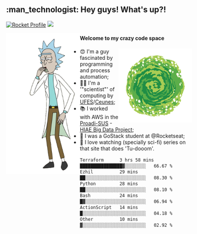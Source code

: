 
<h2> :man_technologist: Hey guys! What's up?!</h2>
                                                                         
[![Rocket Profile](https://img.shields.io/static/v1?label=Rocketseat&message=Profile&colorA=purple&color=black&logo=Rocket&logoColor=white)](https://app.rocketseat.com.br/me/elyabe)
<a href="https://www.linkedin.com/in/elyabe/"><img src="https://img.shields.io/badge/LinkedIn-informational?logo=linkedin"/></a>

<img align='left' src="https://raw.githubusercontent.com/Elyabe/Elyabe/master/images/rick-dancing.gif" width='200'>

                       
#### Welcome to my crazy code space 
<img align='right' src="https://raw.githubusercontent.com/Elyabe/elyabe/master/images/portal-3.gif" width='200'>

- :heart_eyes: I'm a guy fascinated by programming and process automation; 
- :office_worker: I'm a '"scientist"' of computing by [UFES](http://ufes.br)/[Ceunes](http://ceunes.ufes.br);
- :books: I worked with AWS in the [Proadi-SUS](https://www.einstein.br/responsabilidade-social/atuacao-com-o-ministerio-da-saude/proadi-sus) - [HIAE Big Data Project](https://www1.folha.uol.com.br/seminariosfolha/2019/05/cooperacao-entre-governo-e-hospital-leva-inteligencia-artificial-para-a-rede-publica.shtml);
- :rocket: I was a GoStack student at @Rocketseat;
- :movie_camera: I love watching (specially sci-fi) series on that site that does 'Tu-dooom'.

<!--START_SECTION:waka-->

```text
Terraform      3 hrs 58 mins   ████████████████▓░░░░░░░░   66.67 %
Ezhil          29 mins         ██░░░░░░░░░░░░░░░░░░░░░░░   08.30 %
Python         28 mins         ██░░░░░░░░░░░░░░░░░░░░░░░   08.10 %
Bash           24 mins         █▓░░░░░░░░░░░░░░░░░░░░░░░   06.94 %
ActionScript   14 mins         █░░░░░░░░░░░░░░░░░░░░░░░░   04.18 %
Other          10 mins         ▓░░░░░░░░░░░░░░░░░░░░░░░░   02.92 %
```

<!--END_SECTION:waka-->
